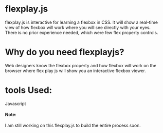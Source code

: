 # flexplay.js
flexplay.js is interactive for learning a flexbox in CSS. It will show a real-time view of how flexbox will work where you will see directly with your eyes. There is no prior experience needed, which were few flex property controls.

# Why do you need flexplayjs?
Web designers know the flexbox property and how flexbox will work on the browser where flex play js will show you an interactive flexbox viewer.

# tools Used:
Javascript

#### Note:
I am still working on this flexplay.js to build the entire process soon.